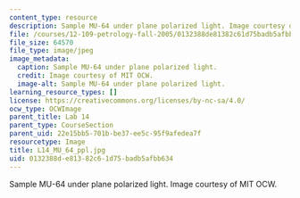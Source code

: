 ```yaml
---
content_type: resource
description: Sample MU-64 under plane polarized light. Image courtesy of MIT OCW.
file: /courses/12-109-petrology-fall-2005/0132388de81382c61d75badb5afbb634_L14_MU_64_ppl.jpg
file_size: 64570
file_type: image/jpeg
image_metadata:
  caption: Sample MU-64 under plane polarized light.
  credit: Image courtesy of MIT OCW.
  image-alt: Sample MU-64 under plane polarized light.
learning_resource_types: []
license: https://creativecommons.org/licenses/by-nc-sa/4.0/
ocw_type: OCWImage
parent_title: Lab 14
parent_type: CourseSection
parent_uid: 22e15bb5-701b-be37-ee5c-95f9afedea7f
resourcetype: Image
title: L14_MU_64_ppl.jpg
uid: 0132388d-e813-82c6-1d75-badb5afbb634
---
```

Sample MU-64 under plane polarized light. Image courtesy of MIT OCW.
